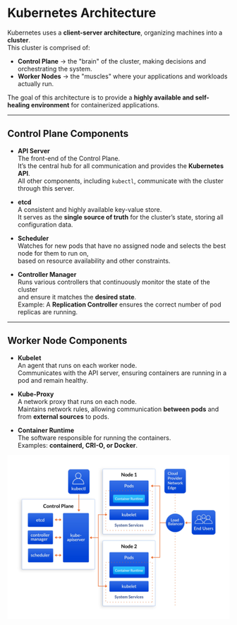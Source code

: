 # Kubernetes Architecture

Kubernetes uses a **client-server architecture**, organizing machines into a **cluster**.  
This cluster is comprised of:

- **Control Plane** → the "brain" of the cluster, making decisions and orchestrating the system.  
- **Worker Nodes** → the "muscles" where your applications and workloads actually run.  

The goal of this architecture is to provide a **highly available and self-healing environment** for containerized applications.

---

## Control Plane Components

- **API Server**  
  The front-end of the Control Plane.  
  It’s the central hub for all communication and provides the **Kubernetes API**.  
  All other components, including `kubectl`, communicate with the cluster through this server.

- **etcd**  
  A consistent and highly available key-value store.  
  It serves as the **single source of truth** for the cluster’s state, storing all configuration data.

- **Scheduler**  
  Watches for new pods that have no assigned node and selects the best node for them to run on,  
  based on resource availability and other constraints.

- **Controller Manager**  
  Runs various controllers that continuously monitor the state of the cluster  
  and ensure it matches the **desired state**.  
  Example: A **Replication Controller** ensures the correct number of pod replicas are running.

---

## Worker Node Components

- **Kubelet**  
  An agent that runs on each worker node.  
  Communicates with the API server, ensuring containers are running in a pod and remain healthy.

- **Kube-Proxy**  
  A network proxy that runs on each node.  
  Maintains network rules, allowing communication **between pods** and from **external sources** to pods.

- **Container Runtime**  
  The software responsible for running the containers.  
  Examples: **containerd, CRI-O, or Docker**.


![K8S Architecture](./kubernetes-architecture.jpg)
